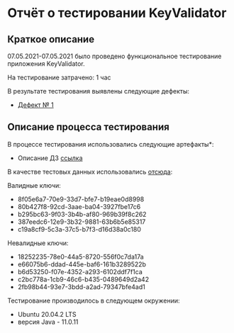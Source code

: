 # Отчёт о тестировании KeyValidator

## Краткое описание

07.05.2021-07.05.2021 было проведено функциональное тестирование  приложения KeyValidator.

На тестирование затрачено: 1 час

В результате тестирования выявлены следующие дефекты:
* [Дефект № 1](https://github.com/aidthebest/java-1.2/issues/1)


## Описание процесса тестирования

В процессе тестирования использовались следующие артефакты*:
* Описание ДЗ [ссылка](https://github.com/netology-code/javaqa-homeworks/blob/master/intro/user-manual.md)

В качестве тестовых данных использовались [отсюда](hhttps://github.com/netology-code/javaqa-homeworks/blob/master/intro/user-manual.md):

Валидные ключи:

* 8f05e6a7-70e9-33d7-bfe7-b19eae0d8998
* 80b427f8-92cd-3aae-ba04-3927fbe17c6
* b295bc63-9f03-3b4b-af80-969b39f8c262
* 387eedc6-12e9-3b32-9881-63b6b5e85317
* c19a8cf9-5c3a-37c5-b7f3-d16d38a0c180

Невалидные ключи:

* 18252235-78e0-44a5-8720-556f0c7da17a
* e66075b6-ddad-445e-baf6-161b3289522b
* b6d53250-f07e-4352-a293-6102ddf7f1ca
* c2bc778a-1cb9-46c6-b435-0489649d2a42
* 2fb98b44-93e7-3bdd-a2ad-79347bfe4ad1


Тестирование производилось в следующем окружении:
* Ubuntu 20.04.2 LTS
* версия Java - 11.0.11
